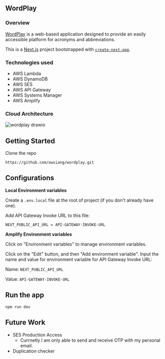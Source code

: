 ## WordPlay

### Overview

[WordPlay](https://main.d36gsd7ijqrswq.amplifyapp.com/) is a web-based application designed to provide an easily accessible platform for acronyms and abbreviations.

This is a [Next.js](https://nextjs.org/) project bootstrapped with [`create-next-app`](https://github.com/vercel/next.js/tree/canary/packages/create-next-app).



### Technologies used

- AWS Lambda
- AWS DynamoDB
- AWS SES
- AWS API Gateway
- AWS Systems Manager
- AWS Amplify

### Cloud Architecture

![wordplay drawio](https://github.com/owxiang/wordplay/assets/22820037/dddad36a-1511-49c9-ae4f-8ed9bf468dc4)

## Getting Started

Clone the repo
```
https://github.com/owxiang/wordplay.git
```
## Configurations

**Local Environment variables**

Create a `.env.local` file at the root of project (if you don't already have one).

Add API Gateway Invoke URL to this file:

`NEXT_PUBLIC_API_URL = API-GATEWAY-INVOKE-URL `

**Amplify Environment variables**

Click on "Environment variables" to manage environment variables.

Click on the "Edit" button, and then "Add environment variable". Input the name and value for environment variable for API Gateway Invoke URL:

Name: `NEXT_PUBLIC_API_URL`

Value: `API-GATEWAY-INVOKE-URL`

## Run the app

```
npm run dev
```

## Future Work
- SES Production Access
  - Currnetly I am only able to send and receive OTP with my personal email.
- Duplication checker
